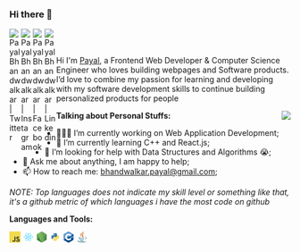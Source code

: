 ### Hi there 👋

<a href="https://twitter.com/payalbhandwalkar">
  <img align="left" alt="PayalBhandwalkar | Twitter" width="21px" src="https://raw.githubusercontent.com/anuraghazra/anuraghazra/master/assets/twitter.svg" />
</a>
<a href="https://instagram.com/payal_bhandwalkar_18">
  <img align="left" alt="PayalBhandwalkar | Instagram" width="21px" src="https://image.flaticon.com/icons/svg/733/733558.svg" />
</a>
<a href="https://www.facebook.com/payalbhandwalkar">
  <img align="left" alt="PayalBhandwalkar | Facebook" width="21px" src="https://image.flaticon.com/icons/svg/733/733547.svg" />
</a>
<a href="https://linkedin.com/in/payalbhandwalkar">
  <img align="left" alt="PayalBhandwalkar | Linkedin" width="21px" src="https://image.flaticon.com/icons/svg/124/124011.svg" />
</a>
</br>
</br>

Hi I'm [Payal](https://payalbhandwalkar.github.io), a Frontend Web Developer & Computer Science Engineer who loves building webpages and Software products.
I’d love to combine my passion for learning and developing with my software development skills to continue building personalized products for people

  <img align="right" src="https://github-readme-stats.vercel.app/api/top-langs/?username=payalbhandwalkar&theme=tokyonight&hide_langs_below=10" />
  
**Talking about Personal Stuffs:**

- 👨🏽‍💻 I’m currently working on Web Application Development;
- 🌱 I’m currently learning C++ and React.js; 
- 🤔 I’m looking for help with Data Structures and Algorithms 😭;
- 💬 Ask me about anything, I am happy to help;
- 📫 How to reach me: bhandwalkar.payal@gmail.com;

*NOTE: Top languages does not indicate my skill level or something like that, it's a github metric of which languages i have the most code on github*

**Languages and Tools:**  

<code><img height="20" src="https://raw.githubusercontent.com/github/explore/80688e429a7d4ef2fca1e82350fe8e3517d3494d/topics/javascript/javascript.png"></code>
<code><img height="20" src="https://raw.githubusercontent.com/github/explore/80688e429a7d4ef2fca1e82350fe8e3517d3494d/topics/react/react.png"></code>
<code><img height="20" src="https://raw.githubusercontent.com/github/explore/80688e429a7d4ef2fca1e82350fe8e3517d3494d/topics/nodejs/nodejs.png"></code>
<code><img height="20" src="https://raw.githubusercontent.com/github/explore/80688e429a7d4ef2fca1e82350fe8e3517d3494d/topics/python/python.png"></code>
<code><img height="20" src="https://raw.githubusercontent.com/github/explore/80688e429a7d4ef2fca1e82350fe8e3517d3494d/topics/cpp/cpp.png"></code>
<code><img height="20" src="https://raw.githubusercontent.com/github/explore/80688e429a7d4ef2fca1e82350fe8e3517d3494d/topics/java/java.png"></code>

<!-- <img align="right" src="https://github-readme-stats.vercel.app/api?username=payalbhandwalkar&show_icons=true&theme=tokyonight&line_height=27" alt="Payal's github stats" /> -->


